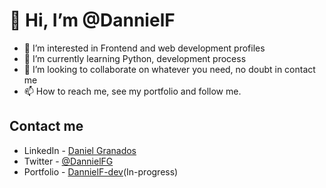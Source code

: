 #  👋 Hi, I’m @DannielF


- 👀 I’m interested in Frontend and web development profiles
- 🌱 I’m currently learning Python, development process
- 💞️ I’m looking to collaborate on whatever you need, no doubt in contact me
- 📫 How to reach me, see my portfolio and follow me.


## Contact me

* LinkedIn - [Daniel Granados](https://www.linkedin.com/in/dannielf-devsoftware/)
* Twitter - [@DannielFG](https://twitter.com/DannielFG)
* Portfolio - [DannielF-dev](https://dannielf.github.io/Portfolio-frontend/)(In-progress)


<!---
DannielF/DannielF is a ✨ special ✨ repository because its `README.md` (this file) appears on your GitHub profile.
You can click the Preview link to take a look at your changes.
--->
